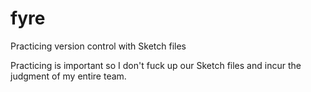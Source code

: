 # fyre
Practicing version control with Sketch files

Practicing is important so I don't fuck up our Sketch files and incur the judgment of my entire team. 
